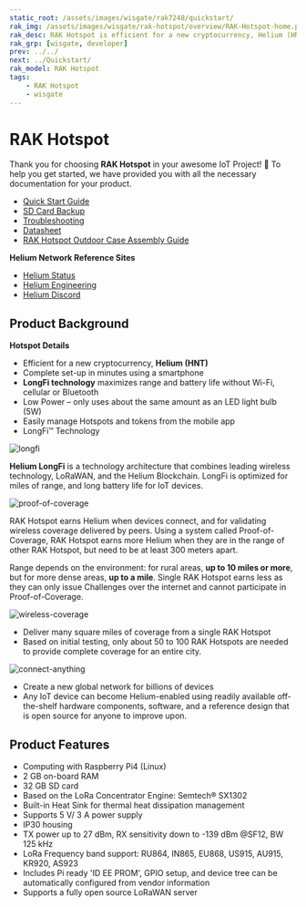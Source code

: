 ```yaml
---
static_root: /assets/images/wisgate/rak7248/quickstart/
rak_img: /assets/images/wisgate/rak-hotspot/overview/RAK-Hotspot-home.png
rak_desc: RAK Hotspot is efficient for a new cryptocurrency, Helium (HNT). It can be set-up completely in minutes using a smartphone and can easily manages Hotspots and tokens from the mobile app. It offers Low Power that uses about the same amount as a 5W LED bulb, and it has LongFi™ technology that maximizes range and battery life.
rak_grp: [wisgate, developer]
prev: ../../
next: ../Quickstart/
rak_model: RAK Hotspot
tags:
    - RAK Hotspot
    - wisgate
---
```


# RAK Hotspot

Thank you for choosing **RAK Hotspot** in your awesome IoT Project! 🎉 To help you get started, we have provided you with all the necessary documentation for your product.

* [Quick Start Guide](../Quickstart/)
* [SD Card Backup](../Backup/)
* [Troubleshooting](../Troubleshooting/)
* [Datasheet](../Datasheet/)
* [RAK Hotspot Outdoor Case Assembly Guide](.../../../../../Accessories/Outdoor-Enclosure-Kit/Overview/#rak-hotspot-outdoor-case)

**Helium Network Reference Sites**
* [Helium Status](https://status.helium.com/)
* [Helium Engineering](https://engineering.helium.com/)
* [Helium Discord](https://discord.com/invite/helium)
## Product Background

**Hotspot Details**

- Efficient for a new cryptocurrency, **Helium (HNT)**
- Complete set-up in minutes using a smartphone
- **LongFi technology** maximizes range and battery life without Wi-Fi, cellular or Bluetooth
- Low Power – only uses about the same amount as an LED light bulb (5W)
- Easily manage Hotspots and tokens from the mobile app
- LongFi™ Technology

![longfi](/assets/images/wisgate/rak-hotspot/icons/longfi.png)

**Helium LongFi** is a technology architecture that combines leading wireless technology, LoRaWAN, and the Helium Blockchain. LongFi is optimized for miles of range, and long battery life for IoT devices.

![proof-of-coverage](/assets/images/wisgate/rak-hotspot/icons/proof-of-coverage.png)

RAK Hotspot earns Helium when devices connect, and for validating wireless coverage delivered by peers. Using a system called Proof-of-Coverage, RAK Hotspot earns more Helium when they are in the range of other RAK Hotspot, but need to be at least 300 meters apart.

Range depends on the environment: for rural areas, **up to 10 miles or more**, but for more dense areas, **up to a mile**. Single RAK Hotspot earns less as they can only issue Challenges over the internet and cannot participate in Proof-of-Coverage.

![wireless-coverage](/assets/images/wisgate/rak-hotspot/icons/wireless-coverage.png)

- Deliver many square miles of coverage from a single RAK Hotspot
- Based on initial testing, only about 50 to 100 RAK Hotspots are needed to provide complete
coverage for an entire city.

![connect-anything](/assets/images/wisgate/rak-hotspot/icons/connect-anything.png)

- Create a new global network for billions of devices
- Any IoT device can become Helium-enabled using readily available off-the-shelf hardware components, software, and a reference design that is open source for anyone to improve upon.

## Product Features

- Computing with Raspberry Pi4 (Linux)
- 2&nbsp;GB on-board RAM
- 32&nbsp;GB SD card
- Based on the LoRa Concentrator Engine: Semtech® SX1302
- Built-in Heat Sink for thermal heat dissipation management
- Supports 5&nbsp;V/ 3&nbsp;A power supply
- IP30 housing
- TX power up to 27&nbsp;dBm, RX sensitivity down to -139&nbsp;dBm @SF12, BW 125&nbsp;kHz
- LoRa Frequency band support: RU864, IN865, EU868, US915, AU915, KR920, AS923
- Includes Pi ready 'ID EE PROM', GPIO setup, and device tree can be automatically configured
from vendor information
- Supports a fully open source LoRaWAN server